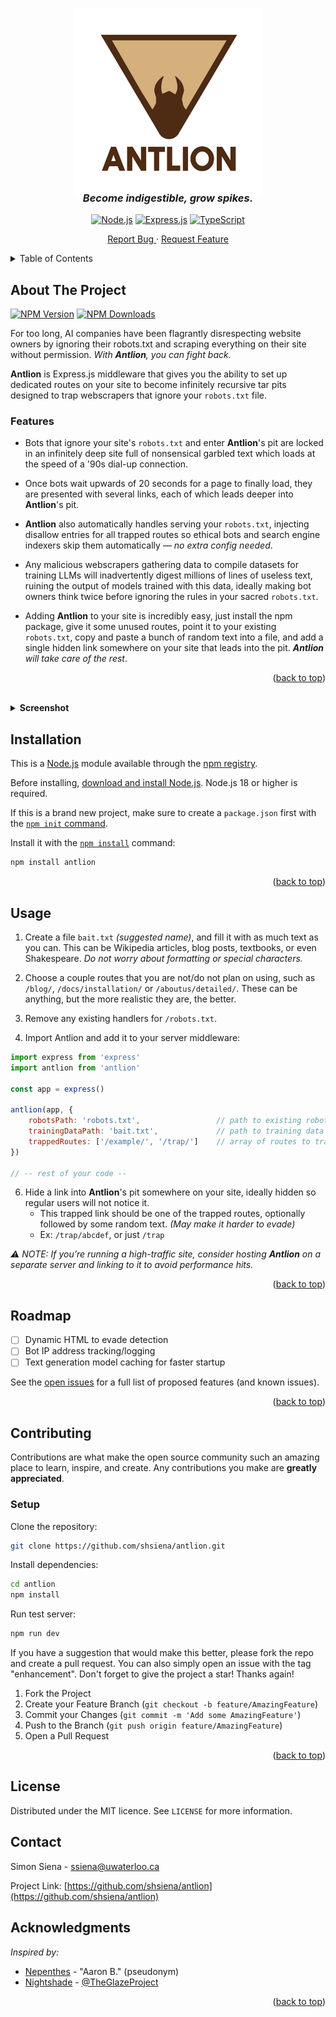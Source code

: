 <a id="readme-top"></a>

<!--
[![Contributors][contributors-shield]][contributors-url]
[![Forks][forks-shield]][forks-url]
[![Stargazers][stars-shield]][stars-url]
[![Issues][issues-shield]][issues-url]
[![project_license][license-shield]][license-url]
[![LinkedIn][linkedin-shield]][linkedin-url]
-->


<!-- PROJECT LOGO -->
<br />
<div align="center">
  <div align="center" style="list-style: none;">
    <img src="logo.jpg" width="300" height="300"/>
    <h3 align="center" style="margin-top: -10px;">
      <i>Become indigestible, grow spikes.</i>
    </h3>
    <div align="center">
  
  [![Node.js][Node.js]][Node-url]
  [![Express.js][Express.js]][Express-url]
  [![TypeScript][TypeScript]][TypeScript-url]
    </div>
    <a href="https://github.com/shsiena/antlion/issues/new?labels=bug&template=bug-report---.md">Report Bug </a>
      ·
    <a href="https://github.com/shsiena/antlion/issues/new?labels=enhancement&template=feature-request---.md"> Request Feature</a>
  </div>
</div>




<!-- TABLE OF CONTENTS -->
<details>
  <summary>Table of Contents</summary>
  <ol>
    <li>
      <a href="#about-the-project">About The Project</a>
    </li>
    <li>
      <a href="#installation">Installation</a>
    </li>
    <li><a href="#usage">Usage</a></li>
    <li><a href="#roadmap">Roadmap</a></li>
    <li><a href="#contributing">Contributing</a></li>
    <li><a href="#license">License</a></li>
    <li><a href="#contact">Contact</a></li>
    <li><a href="#acknowledgments">Acknowledgments</a></li>
  </ol>
</details>


<!-- ABOUT THE PROJECT -->
## About The Project

<div align="left">

[![NPM Version][npm-version-image]][npm-url]
[![NPM Downloads][npm-downloads-image]][npm-downloads-url]
</div>


For too long, AI companies have been flagrantly disrespecting website owners by ignoring their robots.txt and scraping everything on their site without permission. _With **Antlion**, you can fight back._

**Antlion** is Express.js middleware that gives you the ability to set up dedicated routes on your site to become infinitely recursive tar pits designed to trap webscrapers that ignore your `robots.txt` file. 


### Features
- Bots that ignore your site's `robots.txt` and enter **Antlion**'s pit are locked in an infinitely deep site full of nonsensical garbled text which loads at the speed of a '90s dial-up connection.
- Once bots wait upwards of 20 seconds for a page to finally load, they are presented with several links, each of which leads deeper into **Antlion**'s pit. 

- **Antlion** also automatically handles serving your `robots.txt`, injecting disallow entries for all trapped routes so ethical bots and search engine indexers skip them automatically — _no extra config needed_.

- Any malicious webscrapers gathering data to compile datasets for training LLMs will inadvertently digest millions of lines of useless text, ruining the output of models trained with this data, ideally making bot owners think twice before ignoring the rules in your sacred `robots.txt`.

- Adding **Antlion** to your site is incredibly easy, just install the npm package, give it some unused routes, point it to your existing `robots.txt`, copy and paste a bunch of random text into a file, and add a single hidden link somewhere on your site that leads into the pit. _**Antlion** will take care of the rest_.

<p align="right">(<a href="#readme-top">back to top</a>)</p>
<br />


<details>
<summary><strong>Screenshot</strong></summary>
<img src="https://github.com/user-attachments/assets/dcce2d99-dfb2-48b7-9ed8-3c980eb54436" width="900" height="400" />
</details>


## Installation

This is a [Node.js](https://nodejs.org/en/) module available through the
[npm registry](https://www.npmjs.com/).

Before installing, [download and install Node.js](https://nodejs.org/en/download/).
Node.js 18 or higher is required.

If this is a brand new project, make sure to create a `package.json` first with
the [`npm init` command](https://docs.npmjs.com/creating-a-package-json-file).

Install it with the
[`npm install`](https://docs.npmjs.com/getting-started/installing-npm-packages-locally) command:

```bash
npm install antlion
```
<p align="right">(<a href="#readme-top">back to top</a>)</p>


<!-- USAGE EXAMPLES -->
## Usage

1. Create a file `bait.txt` _(suggested name)_, and fill it with as much text as you can. This can be Wikipedia articles, blog posts, textbooks, or even Shakespeare. _Do not worry about formatting or special characters._

3. Choose a couple routes that you are not/do not plan on using, such as `/blog/`, `/docs/installation/` or `/aboutus/detailed/`. These can be anything, but the more realistic they are, the better.

4. Remove any existing handlers for `/robots.txt`.

5. Import Antlion and add it to your server middleware:
```js
import express from 'express'
import antlion from 'antlion'

const app = express()

antlion(app, {
    robotsPath: 'robots.txt',                 // path to existing robots.txt from project root
    trainingDataPath: 'bait.txt',             // path to training data file from project root
    trappedRoutes: ['/example/', '/trap/']    // array of routes to trap
})

// -- rest of your code --
```

6. Hide a link into **Antlion**'s pit somewhere on your site, ideally hidden so regular users will not notice it.
   - This trapped link should be one of the trapped routes, optionally followed by some random text. _(May make it harder to evade)_
   - Ex: `/trap/abcdef`, or just `/trap`

_⚠️ NOTE: If you’re running a high-traffic site, consider hosting **Antlion** on a separate server and linking to it to avoid performance hits._


<p align="right">(<a href="#readme-top">back to top</a>)</p>



<!-- ROADMAP -->
## Roadmap

- [ ] Dynamic HTML to evade detection
- [ ] Bot IP address tracking/logging
- [ ] Text generation model caching for faster startup

See the [open issues](https://github.com/shsiena/antlion/issues) for a full list of proposed features (and known issues).

<p align="right">(<a href="#readme-top">back to top</a>)</p>



<!-- CONTRIBUTING -->
## Contributing

Contributions are what make the open source community such an amazing place to learn, inspire, and create. Any contributions you make are **greatly appreciated**.

### Setup
Clone the repository:
```bash
git clone https://github.com/shsiena/antlion.git
```

Install dependencies:
```bash
cd antlion
npm install
```

Run test server:
```bash
npm run dev
```

If you have a suggestion that would make this better, please fork the repo and create a pull request. You can also simply open an issue with the tag "enhancement".
Don't forget to give the project a star! Thanks again!

1. Fork the Project
2. Create your Feature Branch (`git checkout -b feature/AmazingFeature`)
3. Commit your Changes (`git commit -m 'Add some AmazingFeature'`)
4. Push to the Branch (`git push origin feature/AmazingFeature`)
5. Open a Pull Request

<p align="right">(<a href="#readme-top">back to top</a>)</p>

<!--
### Top contributors:

<a href="https://github.com/shsiena/antlion/graphs/contributors">
  <img src="https://contrib.rocks/image?repo=shsiena/antlion" alt="contrib.rocks image" />
</a>
-->



<!-- LICENSE -->
## License

Distributed under the MIT licence. See `LICENSE` for more information.



<!-- CONTACT -->
## Contact

Simon Siena - ssiena@uwaterloo.ca

Project Link: [https://github.com/shsiena/antlion](https://github.com/shsiena/antlion)


<!-- ACKNOWLEDGMENTS -->
## Acknowledgments

_Inspired by:_
  -  [Nepenthes](https://zadzmo.org/code/nepenthes) - "Aaron B." (pseudonym)
  -  [Nightshade](https://nightshade.cs.uchicago.edu/whatis.html) - [@TheGlazeProject](https://twitter.com/theglazeproject)

<p align="right">(<a href="#readme-top">back to top</a>)</p>



<!-- MARKDOWN LINKS & IMAGES -->
<!-- https://www.markdownguide.org/basic-syntax/#reference-style-links -->
[contributors-shield]: https://img.shields.io/github/contributors/shsiena/antlion.svg?style=for-the-badge
[contributors-url]: https://github.com/shsiena/antlion/graphs/contributors
[forks-shield]: https://img.shields.io/github/forks/shsiena/antlion.svg?style=for-the-badge
[forks-url]: https://github.com/shsiena/antlion/network/members
[stars-shield]: https://img.shields.io/github/stars/shsiena/antlion.svg?style=for-the-badge
[stars-url]: https://github.com/shsiena/antlion/stargazers
[issues-shield]: https://img.shields.io/github/issues/shsiena/antlion.svg?style=for-the-badge
[issues-url]: https://github.com/shsiena/antlion/issues
[license-shield]: https://img.shields.io/github/license/shsiena/antlion.svg?style=for-the-badge
[license-url]: https://github.com/shsiena/antlion/blob/master/LICENSE.txt
[linkedin-shield]: https://img.shields.io/badge/-LinkedIn-black.svg?style=for-the-badge&logo=linkedin&colorB=555
[linkedin-url]: https://linkedin.com/in/linkedin_username
[product-screenshot]: images/screenshot.png
[Node.js]: https://img.shields.io/badge/Node-5FA04E?style=for-the-badge&logo=nodedotjs&logoColor=white
[Node-url]: https://nodejs.org/en
[Express.js]: https://img.shields.io/badge/Express-090a0a?style=for-the-badge&logo=express&logoColor=white
[Express-url]: https://expressjs.com
[TypeScript]: https://img.shields.io/badge/TypeScript-3178C6?style=for-the-badge&logo=typescript&logoColor=white
[TypeScript-url]: https://www.typescriptlang.org/

[npm-downloads-image]: https://badgen.net/npm/dm/antlion
[npm-downloads-url]: https://npmcharts.com/compare/antlion?minimal=true
[npm-url]: https://npmjs.org/package/antlion
[npm-version-image]: https://badgen.net/npm/v/antlion
